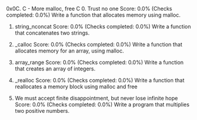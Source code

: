 0x0C. C - More malloc, free
C
0. Trust no one
Score: 0.0% (Checks completed: 0.0%)
Write a function that allocates memory using malloc.

1. string_nconcat
Score: 0.0% (Checks completed: 0.0%)
Write a function that concatenates two strings.

2. _calloc
Score: 0.0% (Checks completed: 0.0%)
Write a function that allocates memory for an array, using malloc.

3. array_range
Score: 0.0% (Checks completed: 0.0%)
Write a function that creates an array of integers.

4. _realloc
Score: 0.0% (Checks completed: 0.0%)
Write a function that reallocates a memory block using malloc and free

5. We must accept finite disappointment, but never lose infinite hope
Score: 0.0% (Checks completed: 0.0%)
Write a program that multiplies two positive numbers.










